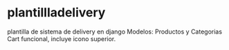 # plantillladelivery
plantilla de sistema de delivery en django
Modelos: Productos y Categorias
Cart funcional, incluye icono superior.
